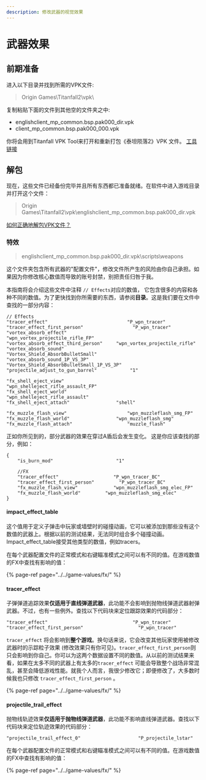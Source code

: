 ```yaml
---
description: 修改武器的视觉效果
---
```


# 武器效果

## 前期准备 <a id="preparation"></a>

进入以下目录并找到所需的VPK文件:

> Origin Games\Titanfall2\vpk\

复制粘贴下面的文件到其他空的文件夹之中:

* englishclient\_mp\_common.bsp.pak000\_dir.vpk
* client\_mp\_common.bsp.pak000\_000.vpk

你将会用到Titanfall VPK Tool来打开和重新打包《泰坦陨落2》VPK 文件。 [工具链接](https://noskill.gitbook.io/titanfall2/v/chinese/how-to-start-modding/modding-introduction/modding-tools)​

## 解包 <a id="unpacking"></a>

现在，这些文件已经备份完毕并且所有东西都已准备就绪。在软件中进入游戏目录并打开这个文件：

> Origin Games\Titanfall2\vpk\englishclient\_mp\_common.bsp.pak000\_dir.vpk

​[如何正确地解包VPK文件？](https://noskill.gitbook.io/titanfall2/v/chinese/how-to-start-modding/modding-introduction/how-to-backup-extract-and-repack)

### 特效

> englishclient\_mp\_common.bsp.pak000\_dir.vpk\scripts\weapons

这个文件夹包含所有武器的"配置文件"，修改文件所产生的风险由你自己承担。如果因为你修改核心数值而导致的账号封禁，别把责任归咎于我。

本指南将会介绍这些文件中注释 `// Effects`对应的数值， 它包含很多的内容和各种不同的数值。为了更快找到你所需要的东西，请参阅**目录**。这是我们要在文件中查找的一部分内容：

```text
// Effects
"tracer_effect"   							"P_wpn_tracer"
"tracer_effect_first_person"                  "P_wpn_tracer"
"vortex_absorb_effect"						"wpn_vortex_projectile_rifle_FP"
"vortex_absorb_effect_third_person"	   	"wpn_vortex_projectile_rifle"
"vortex_absorb_sound"						 "Vortex_Shield_AbsorbBulletSmall"
"vortex_absorb_sound_1P_VS_3P"				"Vortex_Shield_AbsorbBulletSmall_1P_VS_3P"
"projectile_adjust_to_gun_barrel"			 "1"

"fx_shell_eject_view"						 "wpn_shelleject_rifle_assault_FP"
"fx_shell_eject_world"						"wpn_shelleject_rifle_assault"
"fx_shell_eject_attach"				   	"shell"

"fx_muzzle_flash_view"						"wpn_muzzleflash_smg_FP"
"fx_muzzle_flash_world"		   			"wpn_muzzleflash_smg"
"fx_muzzle_flash_attach"	  				"muzzle_flash"
```

正如你所见到的，部分武器的效果在穿过A盾后会发生变化。 这是你应该查找的部分，例如：

```text
{
	"is_burn_mod"		                "1"

	//FX
	"tracer_effect"   				   "P_wpn_tracer_BC"
	"tracer_effect_first_person"         "P_wpn_tracer_BC"
	"fx_muzzle_flash_view"			   "wpn_muzzleflash_smg_elec_FP"
	"fx_muzzle_flash_world"		  	"wpn_muzzleflash_smg_elec"
}
```

#### impact\_effect\_table

这个值用于定义子弹击中玩家或墙壁时的碰撞动画，它可以被添加到那些没有这个数值的武器上。根据以前的测试结果，无法同时组合多个碰撞动画。  
Impact\_effect\_table接受其他类型的数值，例如tracers。

在每个武器配置文件的正常模式和右键瞄准模式之间可以有不同的值。在游戏数值的FX中查找有影响的值：

{% page-ref page="../../game-values/fx/" %}

#### tracer\_effect

子弹弹道追踪效果**仅适用于直线弹道武器**，此功能不会影响到抛物线弹道武器射弹武器。不过，也有一些例外。查找以下代码块来定位跟踪效果的代码部分：

```text
"tracer_effect"   							  "P_wpn_tracer"
"tracer_effect_first_person"                    "P_wpn_tracer"
```

`tracer_effect` 将会影响到**整个游戏**。换句话来说，它会改变其他玩家使用被修改武器时的示踪粒子效果 \(修改效果只有你可见\)。`tracer_effect_first_person`则只会影响到你自己。你可以为这两个数据设置不同的数值。从以前的测试结果来看，如果在太多不同的武器上有太多的`tracer_effect` 可能会导致整个战场非常混乱，甚至会降低游戏性能。就我个人而言，我很少修改它；即便修改了，大多数时候我也只修改 `tracer_effect_first_person` 。

{% page-ref page="../../game-values/fx/" %}

#### projectile\_trail\_effect

抛物线轨迹效果**仅适用于抛物线弹道武器**，此功能不影响直线弹道武器。查找以下代码块来定位轨迹效果的代码部分：

```text
"projectile_trail_effect_0" 					"P_projectile_lstar"
```

在每个武器配置文件的正常模式和右键瞄准模式之间可以有不同的值。在游戏数值的FX中查找有影响的值：

{% page-ref page="../../game-values/fx/" %}



